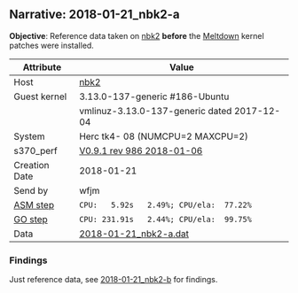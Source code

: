 ## Narrative: 2018-01-21_nbk2-a

**Objective**: Reference data taken on [nbk2](hostinfo_nbk2.md) **before** the
[Meltdown](https://en.wikipedia.org/wiki/Meltdown_(security_vulnerability))
kernel patches were installed.

| Attribute | Value |
| --------- | ----- |
| Host   | [nbk2](hostinfo_nbk2.md) |
| Guest kernel | 3.13.0-137-generic #186-Ubuntu |
|             |vmlinuz-3.13.0-137-generic  dated 2017-12-04 |
| System | Herc tk4- 08 (NUMCPU=2 MAXCPU=2) |
| s370_perf | [V0.9.1  rev  986  2018-01-06](https://github.com/wfjm/s370-perf/blob/8a90021/codes/s370_perf.asm) |
| Creation Date | 2018-01-21 |
| Send by | wfjm |
| [ASM step](README_narr.md#user-content-asm) | `CPU:   5.92s   2.49%; CPU/ela:  77.22%` |
| [GO step](README_narr.md#user-content-go)   | `CPU: 231.91s   2.44%; CPU/ela:  99.75%` |
| Data | [2018-01-21_nbk2-a.dat](../data/2018-01-21_nbk2-a.dat) |

### Findings <a name="find"></a>

Just reference data, see [2018-01-21_nbk2-b](2018-01-21_nbk2-b.md) for findings.
